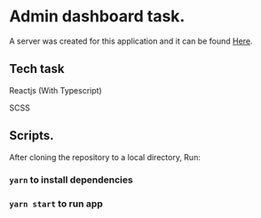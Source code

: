 # Admin dashboard task.

A server was created for this application and it can be found [Here](https://github.com/oyejideoyetunji/lendsqr-server).

## Tech task

Reactjs (With Typescript)

SCSS

## Scripts.

After cloning the repository to a local directory, Run:

### `yarn` to install dependencies

### `yarn start` to run app

